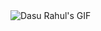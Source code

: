 <img src="https://s4.gifyu.com/images/Dasu-Rahul.gif" alt="Dasu Rahul's GIF" style="aspect-ratio: 16 / 9;" />
